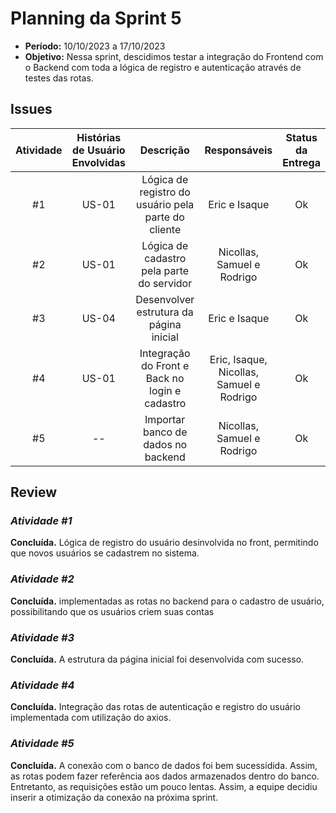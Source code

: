 # **Planning da Sprint 5**

- **Período:** 10/10/2023 a 17/10/2023
- **Objetivo:** Nessa sprint, descidimos testar a integração do Frontend com o Backend com toda a lógica de registro e autenticação através de testes das rotas.

## **Issues**

|Atividade|Histórias de Usuário Envolvidas|Descrição|Responsáveis|Status da Entrega|
|:----:|:----------:|:----------:|:------:|:--:|
|#1|US-01| Lógica de registro do usuário pela parte do cliente | Eric e Isaque | Ok |
|#2|US-01|  Lógica de cadastro pela parte do servidor |  Nicollas, Samuel e Rodrigo  | Ok | 
|#3|US-04| Desenvolver estrutura da página inicial |  Eric e Isaque   | Ok | 
|#4|US-01| Integração do Front e Back no login e cadastro |  Eric, Isaque, Nicollas, Samuel e Rodrigo   | Ok | 
|#5|--| Importar banco de dados no backend |  Nicollas, Samuel e Rodrigo   | Ok | 

## **Review**

### ***Atividade #1***
**Concluída.**  Lógica de registro do usuário desinvolvida no front, permitindo que novos usuários se cadastrem no sistema. 

### ***Atividade #2***
**Concluída.** implementadas as rotas no backend para o cadastro de usuário, possibilitando que os usuários criem suas contas 

### ***Atividade #3***
**Concluída.**  A estrutura da página inicial foi desenvolvida com sucesso.

### ***Atividade #4***
**Concluída.**  Integração das rotas de autenticação e registro do usuário implementada com utilização do axios. 

### ***Atividade #5***
**Concluída.**  A conexão com o banco de dados foi bem sucessidida. Assim, as rotas podem fazer referência aos dados armazenados dentro do banco. Entretanto, as requisições estão um pouco lentas. Assim, a equipe decidiu inserir a otimização da conexão na próxima sprint. 
